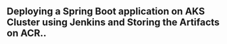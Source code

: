 ## Deploying a Spring Boot application on AKS Cluster using Jenkins and Storing the Artifacts on ACR..
